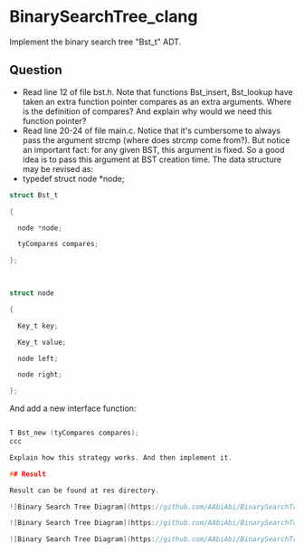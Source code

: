 # BinarySearchTree_clang
Implement the binary search tree "Bst_t" ADT. 


## Question
- Read line 12 of file bst.h. Note that functions Bst_insert, Bst_lookup have taken an extra function pointer compares as an extra arguments. Where is the definition of compares? And explain why would we need this function pointer?
- Read line 20-24 of file main.c. Notice that it's cumbersome to always pass the argument strcmp (where does strcmp come from?). But notice an important fact: for any given BST, this argument is fixed. So a good idea is to pass this argument at BST creation time. The data structure may be revised as:
- typedef struct node *node;
```c
struct Bst_t

{

  node *node;

  tyCompares compares;

};

 

struct node

{

  Key_t key;

  Key_t value;

  node left;

  node right;

};
```
And add a new interface function:
```c

T Bst_new (tyCompares compares);
ccc

Explain how this strategy works. And then implement it.

## Result

Result can be found at res directory.

![Binary Search Tree Diagram](https://github.com/AAbiAbi/BinarySearchTree_clang/blob/main/res/bst1res.png "Binary Search Tree")

![Binary Search Tree Diagram](https://github.com/AAbiAbi/BinarySearchTree_clang/blob/main/res/bst2res.png "Binary Search Tree")

![Binary Search Tree Diagram](https://github.com/AAbiAbi/BinarySearchTree_clang/blob/main/res/bst2res2.png "Binary Search Tree")

